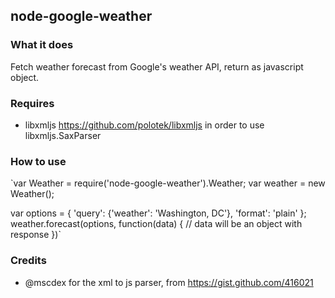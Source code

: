 ## node-google-weather

### What it does

Fetch weather forecast from Google's weather API, return as javascript object.

### Requires

* libxmljs https://github.com/polotek/libxmljs in order to use libxmljs.SaxParser

### How to use

`var Weather = require('node-google-weather').Weather;
var weather = new Weather();

var options = {
    'query':
      {'weather': 'Washington, DC'},
    'format': 'plain'
  };
weather.forecast(options, function(data) {
  // data will be an object with response
})`

### Credits

* @mscdex for the xml to js parser, from https://gist.github.com/416021
